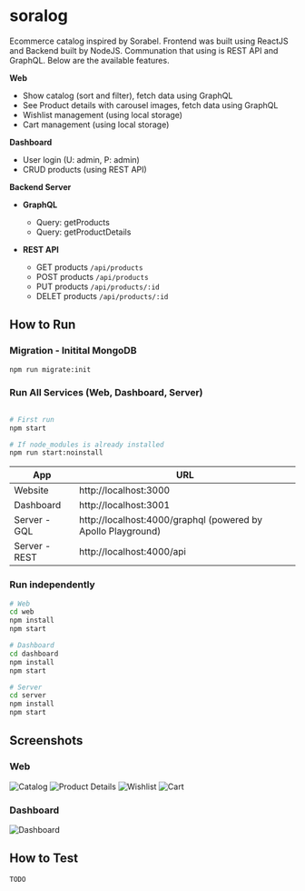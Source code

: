 # soralog

Ecommerce catalog inspired by Sorabel. Frontend was built using ReactJS and Backend built by NodeJS.
Communation that using is REST API and GraphQL. Below are the available features.

**Web**

- Show catalog (sort and filter), fetch data using GraphQL
- See Product details with carousel images, fetch data using GraphQL
- Wishlist management (using local storage)
- Cart management (using local storage)

**Dashboard**

- User login (U: admin, P: admin)
- CRUD products (using REST API)

**Backend Server**

- **GraphQL**
  - Query: getProducts
  - Query: getProductDetails

- **REST API**
  - GET products `/api/products`
  - POST products `/api/products`
  - PUT products `/api/products/:id`
  - DELET products `/api/products/:id`

## How to Run

### Migration - Initital MongoDB

```bash
npm run migrate:init
```

### Run All Services (Web, Dashboard, Server)

```bash

# First run
npm start

# If node_modules is already installed
npm run start:noinstall
```

|App|URL|
|---|---|
| Website | http://localhost:3000 |
| Dashboard | http://localhost:3001 |
| Server - GQL | http://localhost:4000/graphql (powered by Apollo Playground) |
| Server - REST | http://localhost:4000/api |

### Run independently

```bash
# Web
cd web
npm install
npm start

# Dashboard
cd dashboard
npm install
npm start

# Server
cd server
npm install
npm start
```

## Screenshots

### Web

![Catalog](http://recordit.co/yccCbWjGe4.gif)
![Product Details](http://recordit.co/Qn4P7H6P7g.gif)
![Wishlist](http://g.recordit.co/OEgctpCZ4B.gif)
![Cart](http://recordit.co/cLUOmZxbc4.gif)

### Dashboard

![Dashboard](http://g.recordit.co/hbGMU8eIOA.gif)

## How to Test

```bash
TODO
```
